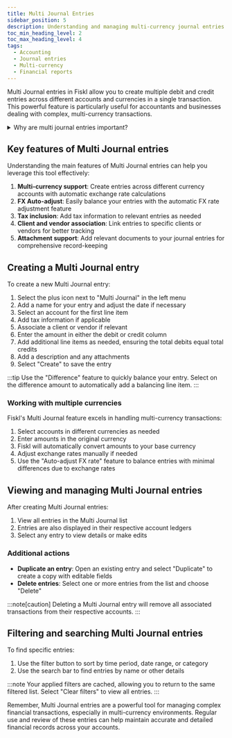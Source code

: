 ```yaml
---
title: Multi Journal Entries
sidebar_position: 5
description: Understanding and managing multi-currency journal entries
toc_min_heading_level: 2
toc_max_heading_level: 4
tags:
  - Accounting
  - Journal entries
  - Multi-currency
  - Financial reports
---
```


Multi Journal entries in Fiskl allow you to create multiple debit and credit entries across different accounts and currencies in a single transaction. This powerful feature is particularly useful for accountants and businesses dealing with complex, multi-currency transactions.

<details>
<summary>Why are multi journal entries important?</summary>

Multi journal entries are essential because they:
- Allow for complex accounting adjustments in a single transaction
- Support multi-currency entries with automatic FX rate adjustments
- Provide a comprehensive view of related transactions across accounts
- Streamline the process of recording complex financial events
- Offer flexibility for businesses operating in multiple currencies
</details>

## Key features of Multi Journal entries

Understanding the main features of Multi Journal entries can help you leverage this tool effectively:

1. **Multi-currency support**: Create entries across different currency accounts with automatic exchange rate calculations
1. **FX Auto-adjust**: Easily balance your entries with the automatic FX rate adjustment feature
1. **Tax inclusion**: Add tax information to relevant entries as needed
1. **Client and vendor association**: Link entries to specific clients or vendors for better tracking
1. **Attachment support**: Add relevant documents to your journal entries for comprehensive record-keeping

## Creating a Multi Journal entry

To create a new Multi Journal entry:

1. Select the plus icon next to "Multi Journal" in the left menu
1. Add a name for your entry and adjust the date if necessary
1. Select an account for the first line item
1. Add tax information if applicable
1. Associate a client or vendor if relevant
1. Enter the amount in either the debit or credit column
1. Add additional line items as needed, ensuring the total debits equal total credits
1. Add a description and any attachments
1. Select "Create" to save the entry

:::tip
Use the "Difference" feature to quickly balance your entry. Select on the difference amount to automatically add a balancing line item.
:::

### Working with multiple currencies

Fiskl's Multi Journal feature excels in handling multi-currency transactions:

1. Select accounts in different currencies as needed
1. Enter amounts in the original currency
1. Fiskl will automatically convert amounts to your base currency
1. Adjust exchange rates manually if needed
1. Use the "Auto-adjust FX rate" feature to balance entries with minimal differences due to exchange rates

## Viewing and managing Multi Journal entries

After creating Multi Journal entries:

1. View all entries in the Multi Journal list
1. Entries are also displayed in their respective account ledgers
1. Select any entry to view details or make edits

### Additional actions

- **Duplicate an entry**: Open an existing entry and select "Duplicate" to create a copy with editable fields
- **Delete entries**: Select one or more entries from the list and choose "Delete"

:::note[caution]
Deleting a Multi Journal entry will remove all associated transactions from their respective accounts.
:::

## Filtering and searching Multi Journal entries

To find specific entries:

1. Use the filter button to sort by time period, date range, or category
1. Use the search bar to find entries by name or other details

:::note
Your applied filters are cached, allowing you to return to the same filtered list. Select "Clear filters" to view all entries.
:::

Remember, Multi Journal entries are a powerful tool for managing complex financial transactions, especially in multi-currency environments. Regular use and review of these entries can help maintain accurate and detailed financial records across your accounts.
